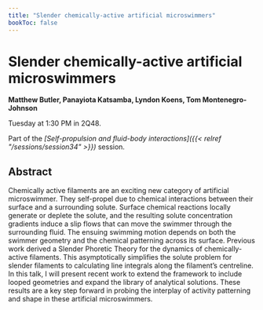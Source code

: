 ```yaml
---
title: "Slender chemically-active artificial microswimmers"
bookToc: false
---
```


# Slender chemically-active artificial microswimmers

**Matthew Butler, Panayiota Katsamba, Lyndon Koens, Tom Montenegro-Johnson**

Tuesday at 1:30 PM in 2Q48.

Part of the *[Self-propulsion and fluid-body interactions]({{< relref "/sessions/session34" >}})* session.

## Abstract

Chemically active filaments are an exciting new category of artificial microswimmer. They self-propel due to chemical interactions between their surface and a surrounding solute. Surface chemical reactions locally generate or deplete the solute, and the resulting solute concentration gradients induce a slip flows that can move the swimmer through the surrounding fluid. The ensuing swimming motion depends on both the swimmer geometry and the chemical patterning across its surface.  Previous work derived a Slender Phoretic Theory for the dynamics of chemically-active filaments. This asymptotically simplifies the solute problem for slender filaments to calculating line integrals along the filament’s centreline. In this talk, I will present recent work to extend the framework to include looped geometries and expand the library of analytical solutions. These results are a key step forward in probing the interplay of activity patterning and shape in these artificial microswimmers.


